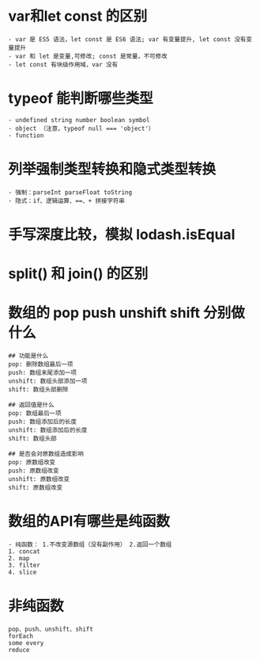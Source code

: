 # var和let const 的区别
    - var 是 ES5 语法，let const 是 ES6 语法; var 有变量提升, let const 没有变量提升
    - var 和 let 是变量,可修改; const 是常量，不可修改
    - let const 有块级作用域，var 没有


# typeof 能判断哪些类型
    - undefined string number boolean symbol
    - object （注意，typeof null === 'object'）
    - function


# 列举强制类型转换和隐式类型转换
    - 强制：parseInt parseFloat toString
    - 隐式：if、逻辑运算、==、+ 拼接字符串


# 手写深度比较，模拟 lodash.isEqual


# split() 和 join() 的区别


# 数组的 pop push unshift shift 分别做什么
    ## 功能是什么
    pop: 删除数组最后一项
    push: 数组末尾添加一项
    unshift: 数组头部添加一项
    shift: 数组头部删除

    ## 返回值是什么
    pop: 数组最后一项
    push: 数组添加后的长度
    unshift: 数组添加后的长度
    shift: 数组头部

    ## 是否会对原数组造成影响
    pop: 原数组改变
    push: 原数组改变
    unshift: 原数组改变
    shift: 原数组改变


# 数组的API有哪些是纯函数
    - 纯函数： 1.不改变源数组（没有副作用） 2.返回一个数组
    1. concat
    2. map
    3. filter
    4. slice

# 非纯函数
    pop、push、unshift、shift
    forEach
    some every
    reduce
